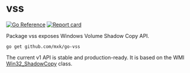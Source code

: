 vss
===

[![Go Reference](https://pkg.go.dev/badge/github.com/mxk/go-vss.svg)](https://pkg.go.dev/github.com/mxk/go-vss)
[![Report card](https://goreportcard.com/badge/github.com/mxk/go-vss)](https://goreportcard.com/report/github.com/mxk/go-vss)

Package vss exposes Windows Volume Shadow Copy API.

```
go get github.com/mxk/go-vss
```

The current v1 API is stable and production-ready. It is based on the WMI [Win32_ShadowCopy] class.

[Win32_ShadowCopy]: https://learn.microsoft.com/en-us/previous-versions/windows/desktop/legacy/aa394428(v=vs.85)
